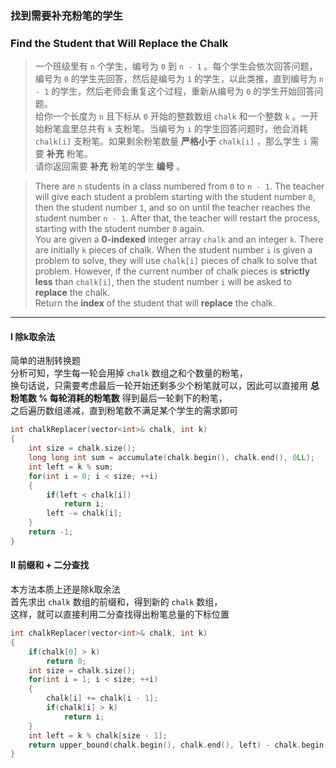 ### 找到需要补充粉笔的学生
### Find the Student that Will Replace the Chalk

> 一个班级里有 `n` 个学生，编号为 `0` 到 `n - 1` 。每个学生会依次回答问题，编号为 `0` 的学生先回答，然后是编号为 `1` 的学生，以此类推，直到编号为 `n - 1` 的学生，然后老师会重复这个过程，重新从编号为 `0` 的学生开始回答问题。  
> 给你一个长度为 `n` 且下标从 `0` 开始的整数数组 `chalk` 和一个整数 `k` 。一开始粉笔盒里总共有 `k` 支粉笔。当编号为 `i` 的学生回答问题时，他会消耗 `chalk[i]` 支粉笔。如果剩余粉笔数量 **严格小于** `chalk[i]` ，那么学生 `i` 需要 **补充** 粉笔。  
> 请你返回需要 **补充** 粉笔的学生 **编号** 。  

> There are `n` students in a class numbered from `0` to `n - 1`. The teacher will give each student a problem starting with the student number `0`, then the student number `1`, and so on until the teacher reaches the student number `n - 1`. After that, the teacher will restart the process, starting with the student number `0` again.  
> You are given a **0-indexed** integer array `chalk` and an integer `k`. There are initially `k` pieces of chalk. When the student number `i` is given a problem to solve, they will use `chalk[i]` pieces of chalk to solve that problem. However, if the current number of chalk pieces is **strictly less** than `chalk[i]`, then the student number `i` will be asked to **replace** the chalk.  
> Return the **index** of the student that will **replace** the chalk.  

----------

#### I 除k取余法

简单的进制转换题  
分析可知，学生每一轮会用掉 `chalk` 数组之和个数量的粉笔，  
换句话说，只需要考虑最后一轮开始还剩多少个粉笔就可以，因此可以直接用 **总粉笔数 % 每轮消耗的粉笔数** 得到最后一轮剩下的粉笔，  
之后遍历数组递减，直到粉笔数不满足某个学生的需求即可  

```cpp
int chalkReplacer(vector<int>& chalk, int k) 
{
    int size = chalk.size();
    long long int sum = accumulate(chalk.begin(), chalk.end(), 0LL);
    int left = k % sum;
    for(int i = 0; i < size; ++i)
    {
        if(left < chalk[i])
            return i;
        left -= chalk[i];
    }
    return -1;
}
```

#### II 前缀和 + 二分查找

本方法本质上还是除k取余法  
首先求出 `chalk` 数组的前缀和，得到新的 `chalk` 数组，  
这样，就可以直接利用二分查找得出粉笔总量的下标位置  

```cpp
int chalkReplacer(vector<int>& chalk, int k) 
{
    if(chalk[0] > k)
        return 0;
    int size = chalk.size();
    for(int i = 1; i < size; ++i)
    {
        chalk[i] += chalk[i - 1];
        if(chalk[i] > k)
            return i;
    }    
    int left = k % chalk[size - 1];
    return upper_bound(chalk.begin(), chalk.end(), left) - chalk.begin();
}
```
